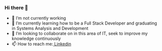 ### Hi there 👋


- 🔭 I’m not currently working 
- 🌱 I’m currently learning how to be a Full Stack Developer 
and graduating in Systems Analysis and Development
- 👯 I’m looking to collaborate on in this area of IT, seek to improve my knowledge continuously
- 📫 How to reach me:<a href="linkedin.com/in/eduardo-bisinella-916365184"> Linkedin</a>

